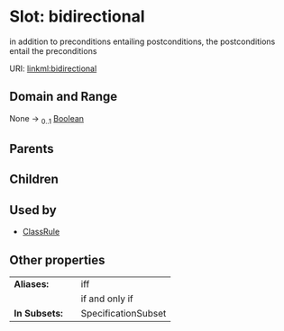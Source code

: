 
# Slot: bidirectional


in addition to preconditions entailing postconditions, the postconditions entail the preconditions

URI: [linkml:bidirectional](https://w3id.org/linkml/bidirectional)


## Domain and Range

None &#8594;  <sub>0..1</sub> [Boolean](types/Boolean.md)

## Parents


## Children


## Used by

 * [ClassRule](ClassRule.md)

## Other properties

|  |  |  |
| --- | --- | --- |
| **Aliases:** | | iff |
|  | | if and only if |
| **In Subsets:** | | SpecificationSubset |

